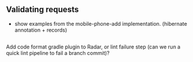 ## Validating requests
- show examples from the mobile-phone-add implementation. (hibernate annotation + records)

## 
Add code format gradle plugin to Radar, or lint failure step (can we run a quick lint pipeline to fail a branch commit)?